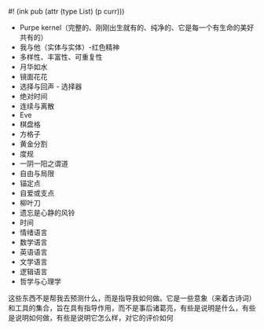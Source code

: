 #! (ink pub (attr (type List) (p curr)))

- Purpe kernel（完整的、刚刚出生就有的、纯净的、它是每一个有生命的美好共有的）
- 我与他（实体与实体）-红色精神
- 多样性、丰富性、可重复性
- 月华如水
- 镜面花花
- 选择与回声 - 选择器
- 绝对时间
- 连续与离散
- Eve
- 棋盘格
- 方格子
- 黄金分割
- 度规
- 一阴一阳之谓道
- 自由与局限
- 锚定点
- 自爱或支点
- 柳叶刀
- 遗忘是心静的风铃
- 时间
- 情绪语言
- 数学语言
- 英语语言
- 文学语言
- 逻辑语言
- 哲学与心理学


这些东西不是帮我去预测什么，而是指导我如何做。它是一些意象（来着古诗词）和工具的集合，旨在具有指导作用，而不是事后诸葛亮，有些是说明是什么，有些是说明如何做，有些是说明它怎么样，对它的评价如何
